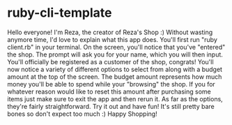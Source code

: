# ruby-cli-template

Hello everyone! I'm Reza, the creator of Reza's Shop :) Without wasting anymore time, I'd love to explain what this app does.
You'll first run "ruby client.rb" in your terminal. On the screen, you'll notice that you've "entered" the shop.
The prompt will ask you for your name, which you will then input. You'll officially be registered as a customer of the shop, congrats!
You'll now notice a variety of different options to select from along with a budget amount at the top of the screen.
The budget amount represents how much money you'll be able to spend while your "browsing" the shop.
If you for whatever reason would like to reset this amount after purchasing some items just make sure to exit the app and then rerun it.
As far as the options, they're fairly straightforward. 
Try it out and have fun! It's still pretty bare bones so don't expect too much :)
Happy Shopping!
